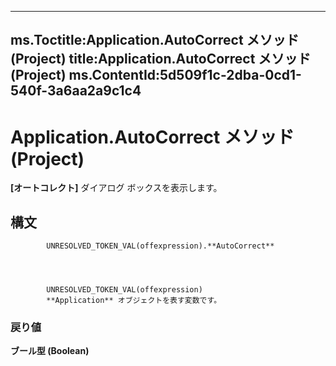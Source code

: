 

---
ms.Toctitle:Application.AutoCorrect メソッド (Project)
title:Application.AutoCorrect メソッド (Project)
ms.ContentId:5d509f1c-2dba-0cd1-540f-3a6aa2a9c1c4
---
# Application.AutoCorrect メソッド (Project)




**[オートコレクト]** ダイアログ ボックスを表示します。

## 構文

            UNRESOLVED_TOKEN_VAL(offexpression).**AutoCorrect**




            UNRESOLVED_TOKEN_VAL(offexpression)
            **Application** オブジェクトを表す変数です。

### 戻り値
**ブール型 (Boolean)**






